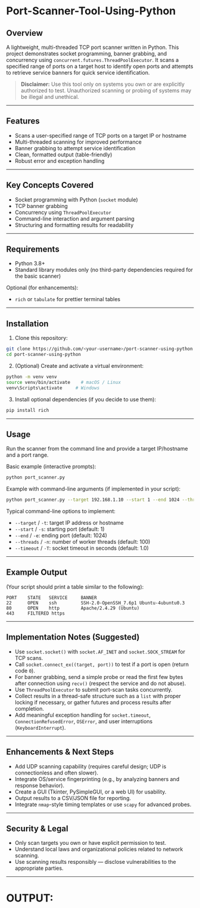 # Port-Scanner-Tool-Using-Python

## Overview

A lightweight, multi-threaded TCP port scanner written in Python. This project demonstrates socket programming, banner grabbing, and concurrency using `concurrent.futures.ThreadPoolExecutor`. It scans a specified range of ports on a target host to identify open ports and attempts to retrieve service banners for quick service identification.

> **Disclaimer:** Use this tool only on systems you own or are explicitly authorized to test. Unauthorized scanning or probing of systems may be illegal and unethical.

---

## Features

* Scans a user-specified range of TCP ports on a target IP or hostname
* Multi-threaded scanning for improved performance
* Banner grabbing to attempt service identification
* Clean, formatted output (table-friendly)
* Robust error and exception handling

---

## Key Concepts Covered

* Socket programming with Python (`socket` module)
* TCP banner grabbing
* Concurrency using `ThreadPoolExecutor`
* Command-line interaction and argument parsing
* Structuring and formatting results for readability

---

## Requirements

* Python 3.8+
* Standard library modules only (no third-party dependencies required for the basic scanner)

Optional (for enhancements):

* `rich` or `tabulate` for prettier terminal tables

---

## Installation

1. Clone this repository:

```bash
git clone https://github.com/<your-username>/port-scanner-using-python.git
cd port-scanner-using-python
```

2. (Optional) Create and activate a virtual environment:

```bash
python -m venv venv
source venv/bin/activate    # macOS / Linux
venv\Scripts\activate     # Windows
```

3. Install optional dependencies (if you decide to use them):

```bash
pip install rich
```

---

## Usage

Run the scanner from the command line and provide a target IP/hostname and a port range.

Basic example (interactive prompts):

```bash
python port_scanner.py
```

Example with command-line arguments (if implemented in your script):

```bash
python port_scanner.py --target 192.168.1.10 --start 1 --end 1024 --threads 100 --timeout 1.5
```

Typical command-line options to implement:

* `--target` / `-t`: target IP address or hostname
* `--start` / `-s`: starting port (default: 1)
* `--end` / `-e`: ending port (default: 1024)
* `--threads` / `-n`: number of worker threads (default: 100)
* `--timeout` / `-T`: socket timeout in seconds (default: 1.0)

---

## Example Output

(Your script should print a table similar to the following):

```
PORT    STATE   SERVICE     BANNER
22      OPEN    ssh         SSH-2.0-OpenSSH_7.6p1 Ubuntu-4ubuntu0.3
80      OPEN    http        Apache/2.4.29 (Ubuntu)
443     FILTERED https       
```

---

## Implementation Notes (Suggested)

* Use `socket.socket()` with `socket.AF_INET` and `socket.SOCK_STREAM` for TCP scans.
* Call `socket.connect_ex((target, port))` to test if a port is open (return code `0`).
* For banner grabbing, send a simple probe or read the first few bytes after connection using `recv()` (respect the service and do not abuse).
* Use `ThreadPoolExecutor` to submit port-scan tasks concurrently.
* Collect results in a thread-safe structure such as a `list` with proper locking if necessary, or gather futures and process results after completion.
* Add meaningful exception handling for `socket.timeout`, `ConnectionRefusedError`, `OSError`, and user interruptions (`KeyboardInterrupt`).

---

## Enhancements & Next Steps

* Add UDP scanning capability (requires careful design; UDP is connectionless and often slower).
* Integrate OS/service fingerprinting (e.g., by analyzing banners and response behavior).
* Create a GUI (Tkinter, PySimpleGUI, or a web UI) for usability.
* Output results to a CSV/JSON file for reporting.
* Integrate `nmap`-style timing templates or use `scapy` for advanced probes.

---

## Security & Legal

* Only scan targets you own or have explicit permission to test.
* Understand local laws and organizational policies related to network scanning.
* Use scanning results responsibly — disclose vulnerabilities to the appropriate parties.

---
# OUTPUT:


